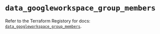 # `data_googleworkspace_group_members`

Refer to the Terraform Registory for docs: [`data_googleworkspace_group_members`](https://registry.terraform.io/providers/hashicorp/googleworkspace/0.7.0/docs/data-sources/group_members).
